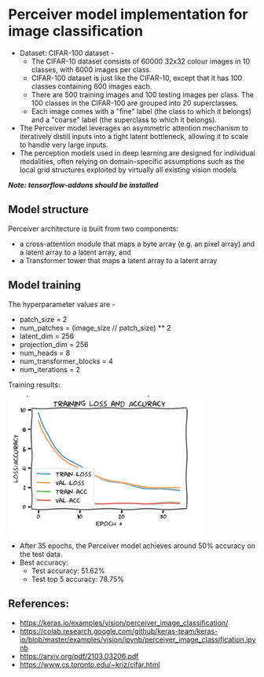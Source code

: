 # **Perceiver model implementation for image classification**

* Dataset: CIFAR-100 dataset - 
  * The CIFAR-10 dataset consists of 60000 32x32 colour images in 10 classes, with 6000 images per class.
  * CIFAR-100 dataset is just like the CIFAR-10, except that it has 100 classes containing 600 images each. 
  * There are 500 training images and 100 testing images per class. The 100 classes in the CIFAR-100 are grouped into 20 superclasses. 
  * Each image comes with a "fine" label (the class to which it belongs) and a "coarse" label (the superclass to which it belongs).
* The Perceiver model leverages an asymmetric attention mechanism to iteratively distill inputs into a tight latent bottleneck, allowing it to scale to handle very large inputs.
* The perception models used in deep learning are designed for individual modalities, often relying on domain-specific assumptions such as the local grid structures exploited by virtually all existing vision models

***Note: tensorflow-addons should be installed***

## Model structure
Perceiver architecture is built from two components:
* a cross-attention module that maps a byte array (e.g. an
pixel array) and a latent array to a latent array, and 
* a Transformer tower that maps a latent array to a latent array

## Model training
The hyperparameter values are -
* patch_size = 2 
* num_patches = (image_size // patch_size) ** 2  
* latent_dim = 256
* projection_dim = 256
* num_heads = 8
* num_transformer_blocks = 4
* num_iterations = 2

Training results:

<img src="https://github.com/arpithagurumurthy/CMPE297_SpecialTopics/blob/main/Assignment1_SimCLR/Part1_SimCLR_TensorFlow/ScreenShots/resnet_simclr_layers[-2].png" width="400">

* After 35 epochs, the Perceiver model achieves around 50% accuracy on the test data.
* Best accuracy:
  * Test accuracy: 51.62%
  * Test top 5 accuracy: 78.75%


## **References:**
* https://keras.io/examples/vision/perceiver_image_classification/
* https://colab.research.google.com/github/keras-team/keras-io/blob/master/examples/vision/ipynb/perceiver_image_classification.ipynb
* https://arxiv.org/pdf/2103.03206.pdf
* https://www.cs.toronto.edu/~kriz/cifar.html


